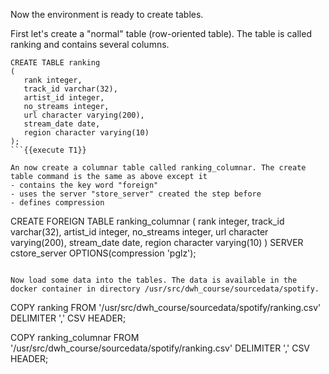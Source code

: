 Now the environment is ready to create tables.

First let's create a "normal" table (row-oriented table). The table is called ranking and contains several columns.

```
CREATE TABLE ranking
(
   rank integer,
   track_id varchar(32),
   artist_id integer,
   no_streams integer,
   url character varying(200),
   stream_date date,
   region character varying(10)
);
```{{execute T1}}

An now create a columnar table called ranking_columnar. The create table command is the same as above except it
- contains the key word "foreign"
- uses the server "store_server" created the step before
- defines compression

```
CREATE FOREIGN TABLE ranking_columnar
(
   rank integer,
   track_id varchar(32),
   artist_id integer,
   no_streams integer,
   url character varying(200),
   stream_date date,
   region character varying(10)
)
SERVER cstore_server
OPTIONS(compression 'pglz');
```{{execute T1}}

Now load some data into the tables. The data is available in the docker container in directory /usr/src/dwh_course/sourcedata/spotify.

```
COPY ranking
FROM '/usr/src/dwh_course/sourcedata/spotify/ranking.csv' DELIMITER ',' CSV HEADER;

COPY ranking_columnar
FROM '/usr/src/dwh_course/sourcedata/spotify/ranking.csv' DELIMITER ',' CSV HEADER;
```{{execute T1}}

